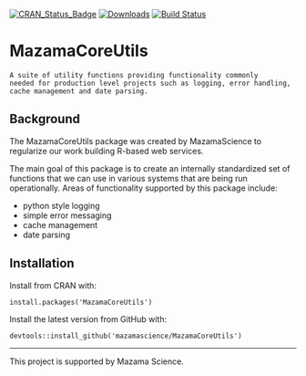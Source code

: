 [![CRAN\_Status\_Badge](http://www.r-pkg.org/badges/version/MazamaCoreUtils)](https://cran.r-project.org/package=MazamaCoreUtils)
[![Downloads](http://cranlogs.r-pkg.org/badges/MazamaCoreUtils)](https://cran.r-project.org/package=MazamaCoreUtils)
[![Build Status](https://travis-ci.org/MazamaScience/MazamaCoreUtils.svg?branch=master)](https://travis-ci.org/MazamaScience/MazamaCoreUtils)

# MazamaCoreUtils

```
A suite of utility functions providing functionality commonly
needed for production level projects such as logging, error handling,
cache management and date parsing.
```

## Background

The MazamaCoreUtils package was created by MazamaScience to regularize our
work building R-based web services.

The main goal of this package is to create an internally standardized set of
functions that we can use in various systems that are being run
operationally. Areas of functionality supported by this package include:

 * python style logging
 * simple error messaging
 * cache management
 * date parsing
 
 
## Installation

Install from CRAN with:

```install.packages('MazamaCoreUtils')```

Install the latest version from GitHub with:

``` devtools::install_github('mazamascience/MazamaCoreUtils') ```

----

This project is supported by Mazama Science.


